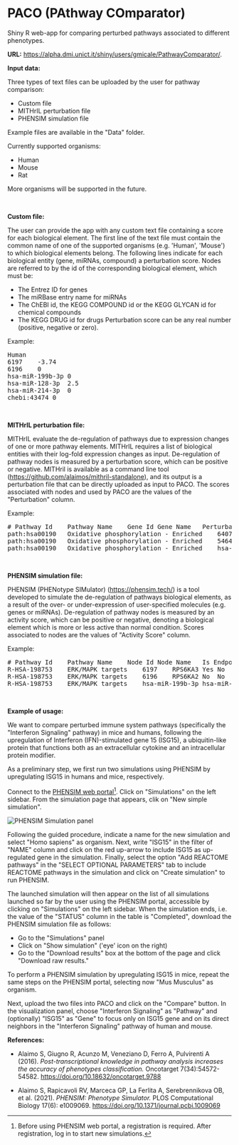 # PACO (PAthway COmparator)
Shiny R web-app for comparing perturbed pathways associated to different phenotypes.

<b>URL:</b>
<a href="https://alpha.dmi.unict.it/shiny/users/gmicale/PathwayComparator/">https://alpha.dmi.unict.it/shiny/users/gmicale/PathwayComparator/</a>.

<b>Input data:</b>

Three types of text files can be uploaded by the user for pathway comparison:
- Custom file
- MITHrIL perturbation file
- PHENSIM simulation file

Example files are available in the "Data" folder.

Currently supported organisms:
- Human
- Mouse
- Rat

More organisms will be supported in the future.

<br/>

<b>Custom file:</b>

The user can provide the app with any custom text file containing a score for each biological element.
The first line of the text file must contain the common name of one of the supported organisms (e.g. 'Human', 'Mouse') to which biological elements belong. 
The following lines indicate for each biological entity (gene, miRNAs, compound) a perturbation score.
Nodes are referred to by the id of the corresponding biological element, which must be: 
- The Entrez ID for genes
- The miRBase entry name for miRNAs
- The ChEBI id, the KEGG COMPOUND id or the KEGG GLYCAN id for chemical compounds
- The KEGG DRUG id for drugs
Perturbation score can be any real number (positive, negative or zero).

Example:

<pre>
Human
6197	-3.74
6196	0
hsa-miR-199b-3p	0
hsa-miR-128-3p	2.5
hsa-miR-214-3p	0
chebi:43474	0
</pre>

<br/>

<b>MITHrIL perturbation file:</b>

MITHrIL evaluate the de-regulation of pathways due to expression changes of one or more pathway elements. MITHrIL requires a list of biological entities with their log-fold expression changes as input. De-regulation of pathway nodes is measured by a perturbation score, which can be positive or negative. MITHril is available as a command line tool (<a href="https://github.com/alaimos/mithril-standalone">https://github.com/alaimos/mithril-standalone</a>), and its output is a perturbation file that can be directly uploaded as input to PACO. The scores associated with nodes and used by PACO are the values of the "Perturbation" column.

Example:

<pre>
# Pathway Id	Pathway Name	Gene Id	Gene Name	Perturbation	Accumulator	pValue
path:hsa00190	Oxidative phosphorylation - Enriched	64077	LHPP	0.45	1.36	1.0
path:hsa00190	Oxidative phosphorylation - Enriched	5464	PPA1	2.10	3.56	1.0
path:hsa00190	Oxidative phosphorylation - Enriched	hsa-miR-101-3p	hsa-miR-101-3p	-0.79	-2.45	1.0
</pre>

<br/>

<b>PHENSIM simulation file:</b>

PHENSIM (PHENotype SIMulator) (<a href="https://phensim.tech/">https://phensim.tech/</a>) is a tool developed to simulate the de-regulation of pathways biological elements, as a result of the over- or under-expression of user-specified molecules (e.g. genes or miRNAs). De-regulation of pathway nodes is measured by an activity score, which can be positive or negative, denoting a biological element which is more or less active than normal condition. Scores associated to nodes are the values of "Activity Score" column.

Example:

<pre>
# Pathway Id	Pathway Name	Node Id	Node Name	Is Endpoint	Is Direct Target	Activity Score	P-Value	Adjusted P-Value	Log-Probabilities (Activation, Inhibition, Others)	Pathway Activity Score	Pathway p-value	Pathway Adjusted p-value	Pathway Log-Probabilities (Activation, Inhibition, Others)	Direct Targets	Average Node Perturbation	Average Pathway Perturbation
R-HSA-198753	ERK/MAPK targets	6197	RPS6KA3	Yes	No	0.0	0.9980000000000008	1.0	-20.72326583994641,-20.72326583994641,-1.999999945436137E-9	0.0	0.5760000000000004	1.0	-20.72326583994641,-20.72326583994641,-1.999999945436137E-9		0.0	-2.4006391023997053E-5
R-HSA-198753	ERK/MAPK targets	6196	RPS6KA2	No	No	0.0	0.9960000000000008	1.0	-20.72326583994641,-20.72326583994641,-1.999999945436137E-9	0.0	0.5760000000000004	1.0	-20.72326583994641,-20.72326583994641,-1.999999945436137E-9		0.0	-2.4006391023997053E-5
R-HSA-198753	ERK/MAPK targets	hsa-miR-199b-3p	hsa-miR-199b-3p	No	No	0.0	0.9970000000000008	1.0	-20.72326583994641,-20.72326583994641,-1.999999945436137E-9	0.0	0.5760000000000004	1.0	-20.72326583994641,-20.72326583994641,-1.999999945436137E-9		-6.314636151692764E-13	-2.4006391023997053E-5
</pre>

<br/>

<b>Example of usage:</b>

We want to compare perturbed immune system pathways (specifically the "Interferon Signaling" pathway) in mice and humans, following the upregulation of Interferon (IFN)-stimulated gene 15 (ISG15), a ubiquitin-like protein that functions both as an extracellular cytokine and an intracellular protein modifier.

As a preliminary step, we first run two simulations using PHENSIM by upregulating ISG15 in humans and mice, respectively.

Connect to the <a href="https://phensim.tech/">PHENSIM web portal</a>[^1]. Click on "Simulations" on the left sidebar. From the simulation page that appears, clik on "New simple simulation". 

![PHENSIM Simulation panel](https://github.com/knowmics-lab/PathwayComparator/tree/main/images/PHENSIM_Portal.png?raw=true)

Following the guided procedure, indicate a name for the new simulation and select "Homo sapiens" as organism. Next, write "ISG15" in the filter of "NAME" column and click on the red up-arrow to include ISG15 as up-regulated gene in the simulation. Finally, select the option "Add REACTOME pathways" in the "SELECT OPTIONAL PARAMETERS" tab to include REACTOME pathways in the simulation and click on "Create simulation" to run PHENSIM. 

The launched simulation will then appear on the list of all simulations launched so far by the user using the PHENSIM portal, accessible by clicking on "Simulations" on the left sidebar. When the simulation ends, i.e. the value of the "STATUS" column in the table is "Completed", download the PHENSIM simulation file as follows:
- Go to the "Simulations" panel
- Click on "Show simulation" ('eye' icon on the right)
- Go to the "Download results" box at the bottom of the page and click "Download raw results."

To perform a PHENSIM simulation by upregulating ISG15 in mice, repeat the same steps on the PHENSIM portal, selecting now "Mus Musculus" as organism.

Next, upload the two files into PACO and click on the "Compare" button. In the visualization panel, choose "Interferon Signaling" as "Pathway" and (optionally) "ISG15" as "Gene" to focus only on ISG15 gene and on its direct neighbors in the "Interferon Signaling" pathway of human and mouse.

<b>References:</b>

- Alaimo S, Giugno R, Acunzo M, Veneziano D, Ferro A, Pulvirenti A (2016). <i>Post-transcriptional knowledge in pathway analysis increases the accuracy of phenotypes classification.</i> Oncotarget 7(34):54572-54582. <a href="https://doi.org/10.18632/oncotarget.9788">https://doi.org/10.18632/oncotarget.9788</a>

- Alaimo S, Rapicavoli RV, Marceca GP, La Ferlita A, Serebrennikova OB, et al. (2021). <i>PHENSIM: Phenotype Simulator.</i> PLOS Computational Biology 17(6): e1009069. <a href="https://doi.org/10.1371/journal.pcbi.1009069">https://doi.org/10.1371/journal.pcbi.1009069</a>

[^1]: Before using PHENSIM web portal, a registration is required. After registration, log in to start new simulations.
